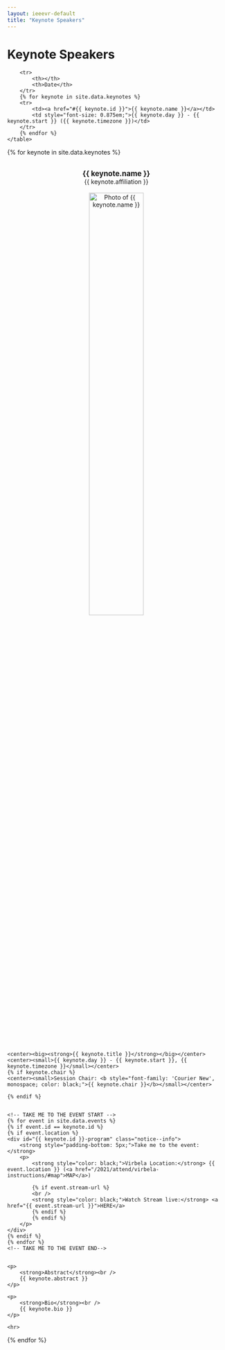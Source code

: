 ```yaml
---
layout: ieeevr-default
title: "Keynote Speakers"
---
```


<style>
    .styled-table {
        border-collapse: collapse;
        margin: 25px 0;
        font-size: 0.9em;
        font-family: sans-serif;
        /*min-width: 400px;*/
        box-shadow: 0 0 20px rgba(0, 0, 0, 0.15);
        display: table;
    }

    .styled-table thead tr {
        background-color: #00aeef;
        color: #ffffff;
        text-align: left;
    }

    .styled-table th,
    .styled-table td {
        padding: 12px 15px;
    }

    .styled-table tbody tr {
        border-bottom: 1px solid #dddddd;
    }

    .styled-table tbody tr:nth-of-type(even) {
        background-color: #f3f3f3;
    }

    .styled-table tbody tr:last-of-type {
        border-bottom: 2px solid #00aeef;
    }

    .styled-table tbody tr.active-row {
        font-weight: bold;
        color: #00aeef;
    }

</style>

<h1>Keynote Speakers</h1>

<div>
    <table class="styled-table">

        <tr>
            <th></th>
            <th>Date</th>
        </tr>
        {% for keynote in site.data.keynotes %}
        <tr>
            <td><a href="#{{ keynote.id }}">{{ keynote.name }}</a></td>
            <td style="font-size: 0.875em;">{{ keynote.day }} - {{ keynote.start }} ({{ keynote.timezone }})</td>
        </tr>
        {% endfor %}
    </table>
</div>


{% for keynote in site.data.keynotes %}

<br />
<div id="{{ keynote.id }}">
    <center><strong><big>{{ keynote.name }}</big></strong></center>
    <center>{{ keynote.affiliation }}</center>
    <br />
    <center><img src="{{ keynote.photo }}" alt="Photo of {{ keynote.name }}" width="50%"></center>
    <br />

    <center><big><strong>{{ keynote.title }}</strong></big></center>
    <center><small>{{ keynote.day }} - {{ keynote.start }}, {{ keynote.timezone }}</small></center>
    {% if keynote.chair %}
    <center><small>Session Chair: <b style="font-family: 'Courier New', monospace; color: black;">{{ keynote.chair }}</b></small></center>
    
    {% endif %}
    
    
    <!-- TAKE ME TO THE EVENT START -->
    {% for event in site.data.events %}
    {% if event.id == keynote.id %}
    {% if event.location %}
    <div id="{{ keynote.id }}-program" class="notice--info">
        <strong style="padding-bottom: 5px;">Take me to the event:</strong>
        <p>
            <strong style="color: black;">Virbela Location:</strong> {{ event.location }} (<a href="/2021/attend/virbela-instructions/#map">MAP</a>)

            {% if event.stream-url %}
            <br />
            <strong style="color: black;">Watch Stream live:</strong> <a href="{{ event.stream-url }}">HERE</a>
            {% endif %}
            {% endif %}
        </p>
    </div>
    {% endif %}
    {% endfor %}
    <!-- TAKE ME TO THE EVENT END-->
    
    
    <p>
        <strong>Abstract</strong><br />
        {{ keynote.abstract }}
    </p>

    <p>
        <strong>Bio</strong><br />
        {{ keynote.bio }}
    </p>
    
    <hr>

</div>

{% endfor %}

